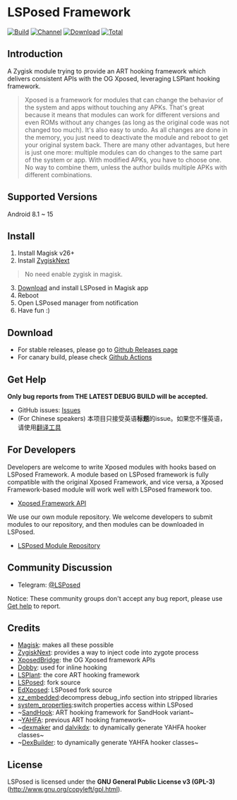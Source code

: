 # LSPosed Framework

[![Build](https://img.shields.io/github/actions/workflow/status/re-zero001/LSPosed/core.yml?branch=master&event=push&logo=github&label=Build)](https://github.com/re-zero001/LSPosed/actions/workflows/core.yml?query=event%3Apush+branch%3Amaster+is%3Acompleted) [![Channel](https://img.shields.io/badge/Follow-Telegram-blue.svg?logo=telegram)](https://t.me/LSPosed) [![Download](https://img.shields.io/github/v/release/LSPosed/LSPosed?color=orange&logoColor=orange&label=Download&logo=DocuSign)](https://github.com/re-zero001/LSPosed/releases/latest) [![Total](https://shields.io/github/downloads/LSPosed/LSPosed/total?logo=Bookmeter&label=Counts&logoColor=yellow&color=yellow)](https://github.com/LSPosed/LSPosed/releases)

## Introduction 

A Zygisk module trying to provide an ART hooking framework which delivers consistent APIs with the OG Xposed, leveraging LSPlant hooking framework.

> Xposed is a framework for modules that can change the behavior of the system and apps without touching any APKs. That's great because it means that modules can work for different versions and even ROMs without any changes (as long as the original code was not changed too much). It's also easy to undo. As all changes are done in the memory, you just need to deactivate the module and reboot to get your original system back. There are many other advantages, but here is just one more: multiple modules can do changes to the same part of the system or app. With modified APKs, you have to choose one. No way to combine them, unless the author builds multiple APKs with different combinations.

## Supported Versions

Android 8.1 ~ 15

## Install

1. Install Magisk v26+
2. Install [ZygiskNext](https://github.com/Dr-TSNG/ZygiskNext/releases)
> No need enable zygisk in magisk.
3. [Download](#download) and install LSPosed in Magisk app
4. Reboot
5. Open LSPosed manager from notification
6. Have fun :)

## Download

- For stable releases, please go to [Github Releases page](https://github.com/re-zero001/LSPosed/releases)
- For canary build, please check [Github Actions](https://github.com/re-zero001/LSPosed/actions/workflows/core.yml?query=branch%3Adev)

## Get Help

**Only bug reports from **THE LATEST DEBUG BUILD** will be accepted.**
- GitHub issues: [Issues](https://github.com/re-zero001/LSPosed/issues/)
- (For Chinese speakers) 本项目只接受英语**标题**的issue。如果您不懂英语，请使用[翻译工具](https://www.deepl.com/zh/translator)

## For Developers

Developers are welcome to write Xposed modules with hooks based on LSPosed Framework. A module based on LSPosed framework is fully compatible with the original Xposed Framework, and vice versa, a Xposed Framework-based module will work well with LSPosed framework too.

- [Xposed Framework API](https://api.xposed.info/)

We use our own module repository. We welcome developers to submit modules to our repository, and then modules can be downloaded in LSPosed.

- [LSPosed Module Repository](https://github.com/Xposed-Modules-Repo)

## Community Discussion

- Telegram: [@LSPosed](https://t.me/s/LSPosed)

Notice: These community groups don't accept any bug report, please use [Get help](#get-help) to report.

## Credits 

- [Magisk](https://github.com/topjohnwu/Magisk/): makes all these possible
- [ZygiskNext](https://github.com/Dr-TSNG/ZygiskNext): provides a way to inject code into zygote process
- [XposedBridge](https://github.com/rovo89/XposedBridge): the OG Xposed framework APIs
- [Dobby](https://github.com/re-zero001/Dobby): used for inline hooking
- [LSPlant](https://github.com/LSPosed/LSPlant): the core ART hooking framework
- [LSPosed](https://github.com/LSPosed/LSPosed): fork source
- [EdXposed](https://github.com/ElderDrivers/EdXposed): LSPosed fork source
- [xz_embedded](https://github.com/tukaani-project/xz-embedded):decompress debug_info section into stripped libraries
- [system_properties](https://github.com/topjohnwu/system_properties):switch properties access within LSPosed
- ~[SandHook](https://github.com/ganyao114/SandHook/): ART hooking framework for SandHook variant~
- ~[YAHFA](https://github.com/rk700/YAHFA): previous ART hooking framework~
- ~[dexmaker](https://github.com/linkedin/dexmaker) and [dalvikdx](https://github.com/JakeWharton/dalvik-dx): to dynamically generate YAHFA hooker classes~
- ~[DexBuilder](https://github.com/LSPosed/DexBuilder): to dynamically generate YAHFA hooker classes~

## License

LSPosed is licensed under the **GNU General Public License v3 (GPL-3)** (http://www.gnu.org/copyleft/gpl.html).
